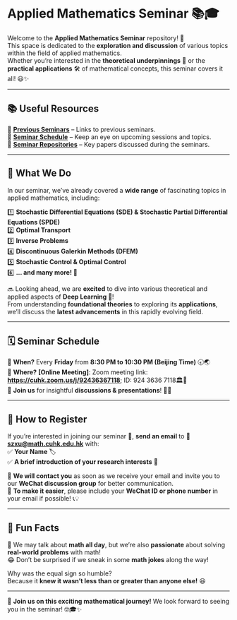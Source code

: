 # Applied Mathematics Seminar 📚🎓

Welcome to the **Applied Mathematics Seminar** repository! 👋  
This space is dedicated to the **exploration and discussion** of various topics within the field of applied mathematics.  
Whether you’re interested in the **theoretical underpinnings** 🧐 or the **practical applications** 🛠️ of mathematical concepts, this seminar covers it all! 😃✨

---

## 📚 Useful Resources 
🔗 **[Previous Seminars](https://github.com/Applied-Math-Seminar/Applied-Math-Seminar)** – Links to previous seminars.  
📅 **[Seminar Schedule](https://github.com/Applied-Math-Seminar/Applied-Math-Seminar)** – Keep an eye on upcoming sessions and topics.  
📖 **[Seminar Repositories](https://github.com/Applied-Math-Seminar/Applied-Math-Seminar)** – Key papers discussed during the seminars.  

---

## 🧮 What We Do 

In our seminar, we’ve already covered a **wide range** of fascinating topics in applied mathematics, including:

1️⃣ **Stochastic Differential Equations (SDE) & Stochastic Partial Differential Equations (SPDE)**  
2️⃣ **Optimal Transport**  
3️⃣ **Inverse Problems**  
4️⃣ **Discontinuous Galerkin Methods (DFEM)**  
5️⃣ **Stochastic Control & Optimal Control**  
6️⃣ **... and many more! 🚀**  

🔜 Looking ahead, we are **excited** to dive into various theoretical and applied aspects of **Deep Learning 🤖**!  
From understanding **foundational theories** to exploring its **applications**, we’ll discuss the **latest advancements** in this rapidly evolving field.  

---

## 🗓️ Seminar Schedule  
📌 **When?** Every **Friday** from **8:30 PM to 10:30 PM (Beijing Time)** 🕣🌏  
📍 **Where?** **[Online Meeting]**:  Zoom meeting link: **https://cuhk.zoom.us/j/92436367118**; ID: 924 3636 7118🏛️🏫  
📢 **Join us** for insightful **discussions & presentations**! 🎤✨  

---

## 📝 How to Register  

If you’re interested in joining our seminar 🤗, **send an email** to 📧 **szxu@math.cuhk.edu.hk** with:  
✅ **Your Name** 🏷️  
✅ **A brief introduction of your research interests** 📑  

💬 **We will contact you** as soon as we receive your email and invite you to our **WeChat discussion group** for better communication.  
📲 **To make it easier**, please include your **WeChat ID or phone number** in your email if possible! 📞💡  

---

## 🎉 Fun Facts  

🎯 We may talk about **math all day**, but we’re also **passionate** about solving **real-world problems** with math!  
😂 Don’t be surprised if we sneak in some **math jokes** along the way!  

Why was the equal sign so humble?  
Because it **knew it wasn’t less than or greater than anyone else!** 😆  

---

🚀 **Join us on this exciting mathematical journey!** We look forward to seeing you in the seminar! 🤓🎓✨  

